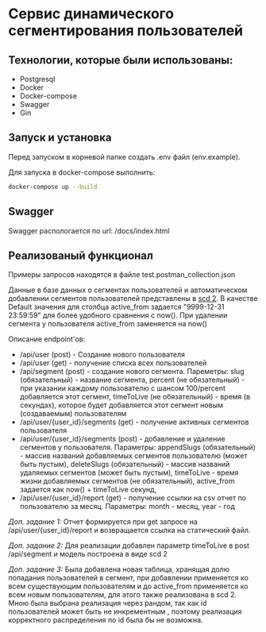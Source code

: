 # Сервис динамического сегментирования пользователей

## Технологии, которые были использованы:
- Postgresql
- Docker
- Docker-compose
- Swagger
- Gin

## Запуск и установка
Перед запуском в корневой папке создать .env файл (env.example).

Для запуска в docker-compose выполнить:
```sh
docker-compose up --build
```


## Swagger

Swagger распологается по url: /docs/index.html

## Реализованый функционал

Примеры запросов находятся в файле test.postman_collection.json

Данные в базе данных о сегментах пользователей и автоматическом добавлении сегментов пользователей представлены в [scd 2](https://en.wikipedia.org/wiki/Slowly_changing_dimension). В качестве Default значения для столбца active\_from задается "9999-12-31 23:59:59" для более удобного сравнения с now(). При удалении сегмента у пользователя active\_from заменяется на now()

Описание endpoint'ов:
- /api/user (post) - Создание нового пользователя
- /api/user (get) - получение списка всех пользователей
- /api/segment (post) - создание нового сегмента. Пареметры: slug (обязательный) - название сегмента, percent (не обязательный) - при указании каждому пользователю с шансом 100/percent добавляется этот сегмент, timeToLive (не обязательный) - время (в секундах), которое будет добавляется этот сегмент новым (создаваемым) пользователям
- /api/user/{user_id}/segments (get) - получение активных сегментов пользователя
- /api/user/{user\_id}/segments (post) - добавление и удаление сегментов у пользователя. Параметры: appendSlugs (обязательный) - массив названий добавляемых сегментов пользователю (может быть пустым), deleteSlugs (обязательный) - массив названий удаляемых сегментов (может быть пустым), timeToLive - время жизни добавляемых сегментов (не обязательный), active\_from задается как now() + timeToLive секунд, 
- /api/user/{user_id}/report (get) - получение ссылки на csv отчет по пользователю за месяц. Параметры: month - месяц, year - год


*Доп. задание 1:*
Отчет формируется при get запросе на /api/user/{user_id}/report и возвращается ссылка на статический файл.

*Доп. задание 2:*
Для реализации добавлен параметр timeToLive в post /api/segment и модель построена в виде scd 2

*Доп. задание 3:*
Была добавлена новая таблица, хранящая долю попадания пользователей в сегмент, при добавлении применяется ко всем существующим пользователям и до active_from применяется ко всем новым пользователям, для этого также реализована в scd 2. Мною была выбрана реализация через рандом, так как id пользователей может быть не инкрементным , поэтому реализация корректного распределения по id была бы не возможна.
